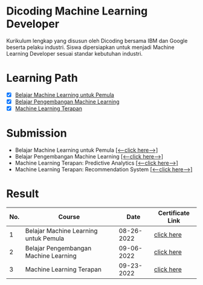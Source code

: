 # Dicoding Machine Learning Developer
Kurikulum lengkap yang disusun oleh Dicoding bersama IBM dan Google beserta pelaku industri. Siswa dipersiapkan untuk menjadi Machine Learning Developer sesuai standar kebutuhan industri.

# Learning Path

- [x] [Belajar Machine Learning untuk Pemula](https://www.dicoding.com/academies/184)
- [x] [Belajar Pengembangan Machine Learning](https://www.dicoding.com/academies/185)
- [x] [Machine Learning Terapan](https://www.dicoding.com/academies/319)

# Submission 
* Belajar Machine Learning untuk Pemula [[<--click here-->]](https://github.com/alfkri/dicoding-machine-learning/tree/Belajar-Machine-Learning-untuk-Pemula)
* Belajar Pengembangan Machine Learning [[<--click here-->]](https://github.com/alfkri/dicoding-machine-learning/tree/Pengembangan-Machine-Learning)
* Machine Learning Terapan: Predictive Analytics [[<--click here-->]](https://github.com/alfkri/dicoding-machine-learning/tree/MLT-Predictive_Analytics)
* Machine Learning Terapan: Recommendation System [[<--click here-->]](https://github.com/alfkri/dicoding-machine-learning/tree/MLT-Recommendation_System)


# Result
| **No.** |              **Course**                     | **Date**    |  **Certificate Link**  |
----------| --------------------------------------------|-------------|------------------------|
| 1       | Belajar Machine Learning untuk Pemula       | 08-26-2022  | [click here](https://www.dicoding.com/certificates/1RXYMV90QXVM)|
| 2       | Belajar Pengembangan Machine Learning       | 09-06-2022  | [click here](https://www.dicoding.com/certificates/MEPJE1Y04X3V)|
| 3       | Machine Learning Terapan                    | 09-23-2022  | [click here](https://www.dicoding.com/certificates/EYX42WW9WZDL)|


